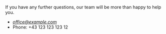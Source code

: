 If you have any further questions, our team will be more than happy to help you.
* [*office@example.com*](mailto:office@example.com)
* Phone: +43 123 123 123 12
